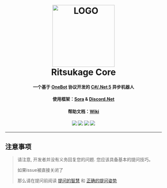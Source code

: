<h1 align="center">
	<br>
	<img width="200" src="https://i.loli.net/2021/01/15/EwVmga4piWPjC87.png" alt="LOGO">
	<br>
    Ritsukage Core
	<h4 align="center">
        一个基于 <a href="https://github.com/howmanybots/onebot">OneBot</a> 协议开发的 <a href="https://dotnet.microsoft.com/download/dotnet/5.0">C#/.Net 5</a> 异步机器人
	</h4>
	<h4 align="center">
        使用框架：<a href="https://github.com/Yukari316/Sora">Sora</a> & <a href="https://github.com/discord-net/Discord.Net">Discord.Net</a>
	</h4>
	<h4 align="center">
        帮助文档：<a href="https://github.com/BAKAOLC/Ritsukage-Core/wiki/%E7%AE%80%E4%BB%8B">Wiki</a>
	</h4>
    <h4 align="center">
        <img src="https://img.shields.io/badge/OneBot-v11-black?style=for-the-badge">
        <img src="https://img.shields.io/github/license/BAKAOLC/Ritsukage-Core?style=for-the-badge&color=blueviolet">
        <img src="https://img.shields.io/github/stars/BAKAOLC/Ritsukage-Core?style=for-the-badge">
        <img src="https://img.shields.io/github/workflow/status/BAKAOLC/Ritsukage-Core/.NET%20Core/master?style=for-the-badge">
	</h4>
</h1>

----
## 注意事项

> 请注意, 开发者并没有义务回复您的问题. 您应该具备基本的提问技巧。
>
> 如果issue被直接关闭了
>
> 那么请在提问前阅读 [提问的智慧](https://github.com/ryanhanwu/How-To-Ask-Questions-The-Smart-Way/blob/master/README-zh_CN.md) 和 [正确的提问姿势](https://github.com/tangx/Stop-Ask-Questions-The-Stupid-Ways/blob/master/README.md)